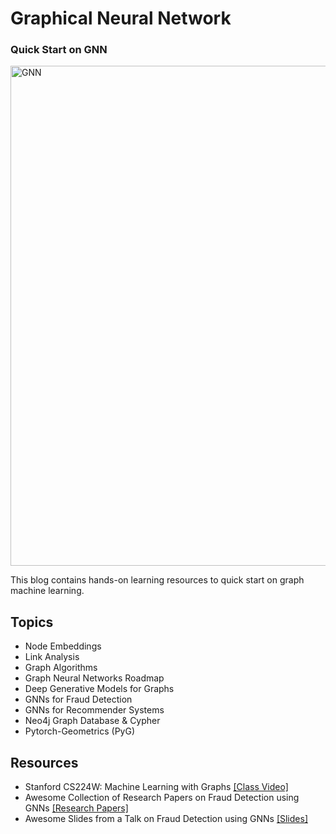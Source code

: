 # Graphical Neural Network

### Quick Start on GNN
<img src="https://github.com/zixi-liu/Graphical-Neural-Network/blob/main/Img/gnn-architecture.PNG" alt="GNN" width = "800"/>

 <br />

This blog contains hands-on learning resources to quick start on graph machine learning. 

## Topics

- Node Embeddings
- Link Analysis
- Graph Algorithms
- Graph Neural Networks Roadmap
- Deep Generative Models for Graphs
- GNNs for Fraud Detection
- GNNs for Recommender Systems
- Neo4j Graph Database & Cypher
- Pytorch-Geometrics (PyG)

## Resources
- Stanford CS224W: Machine Learning with Graphs [[Class Video]](https://www.youtube.com/watch?v=JAB_plj2rbA&list=PLoROMvodv4rPLKxIpqhjhPgdQy7imNkDn&index=1)
- Awesome Collection of Research Papers on Fraud Detection using GNNs [[Research Papers]](https://github.com/safe-graph/graph-fraud-detection-papers)
- Awesome Slides from a Talk on Fraud Detection using GNNs [[Slides]](https://ytongdou.com/files/GNN_Fraud_Talk.pdf)
